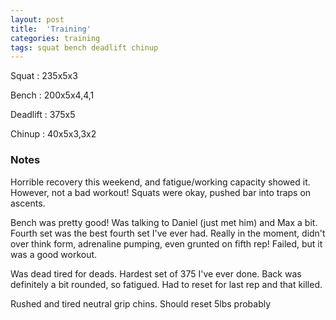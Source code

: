 ```yaml
---
layout: post
title:  'Training'
categories: training
tags: squat bench deadlift chinup
---
```


Squat       :   235x5x3

Bench       :   200x5x4,4,1

Deadlift    :   375x5

Chinup      :   40x5x3,3x2

### Notes

Horrible recovery this weekend, and fatigue/working capacity showed it. However, not
a bad workout! Squats were okay, pushed bar into traps on ascents.

Bench was pretty good! Was talking to Daniel (just met him) and Max a bit. Fourth set was
the best fourth set I've ever had. Really in the moment, didn't over think form,
adrenaline pumping, even grunted on fifth rep! Failed, but it was a good workout.

Was dead tired for deads. Hardest set of 375 I've ever done. Back was definitely a bit
rounded, so fatigued. Had to reset for last rep and that killed.

Rushed and tired neutral grip chins. Should reset 5lbs probably
